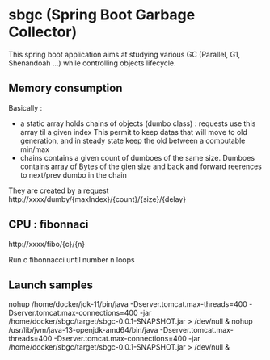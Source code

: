 # sbgc (Spring Boot Garbage Collector)

This spring boot application aims at studying various GC (Parallel, G1, Shenandoah ...) while controlling objects lifecycle.

## Memory consumption 

Basically :

- a static array holds chains of objects (dumbo class) : requests use this array til a given index 
This permit to keep datas that will move to old generation, and in steady state keep the old between a computable min/max
- chains contains a given count of dumboes of the same size. Dumboes contains array of Bytes of the gien size and back and forward reerences to next/prev dumbo in the chain

They are created by a request http://xxxx/dumby/{maxIndex}/{count}/{size}/{delay}

## CPU : fibonnaci

http://xxxx/fibo/{c}/{n}

Run c fibonnacci until number n loops

## Launch samples 

nohup /home/docker/jdk-11/bin/java -Dserver.tomcat.max-threads=400 -Dserver.tomcat.max-connections=400 -jar /home/docker/sbgc/target/sbgc-0.0.1-SNAPSHOT.jar > /dev/null &
nohup /usr/lib/jvm/java-13-openjdk-amd64/bin/java -Dserver.tomcat.max-threads=400 -Dserver.tomcat.max-connections=400 -jar /home/docker/sbgc/target/sbgc-0.0.1-SNAPSHOT.jar > /dev/null &


